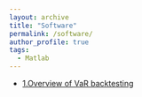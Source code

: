 ```yaml
---
layout: archive
title: "Software"
permalink: /software/
author_profile: true
tags:
  - Matlab
---
```

- [1.Overview of VaR backtesting](https://ww2.mathworks.cn/help/risk/overview-of-var-backtesting.html)

